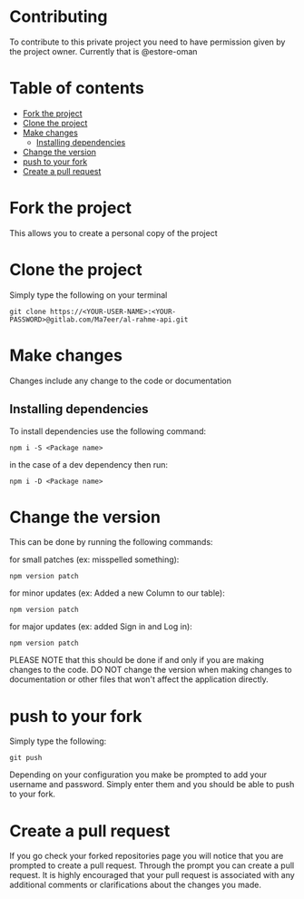 # Contributing

To contribute to this private project you need to have permission given by the
project owner. Currently that is @estore-oman

Table of contents
=================

<!--ts-->
   * [Fork the project](#fork-the-project)
   * [Clone the project](#clone-the-project)
   * [Make changes](#make-changes)
      * [Installing dependencies](#installing-dependencies)
   * [Change the version](#change-the-version)
   * [push to your fork](#push-to-your-fork)
   * [Create a pull request](#create-a-pull-request)
<!--te-->

Fork the project
=================

This allows you to create a personal copy of the project


Clone the project
=================

Simply type the following on your terminal

```
git clone https://<YOUR-USER-NAME>:<YOUR-PASSWORD>@gitlab.com/Ma7eer/al-rahme-api.git
```

Make changes
=================

Changes include any change to the code or documentation

Installing dependencies
-------------------------

To install dependencies use the following command:

```
npm i -S <Package name>
```

in the case of a dev dependency then run:

```
npm i -D <Package name>
```


Change the version
=================

This can be done by running the following commands:

for small patches (ex: misspelled something):

```
npm version patch
```

for minor updates (ex: Added a new Column to our table):

```
npm version patch
```

for major updates (ex: added Sign in and Log in):

```
npm version patch
```

PLEASE NOTE that this should be done if and only if you are making changes to the code. DO NOT
change the version when making changes to documentation or other files that
won't affect the application directly.

push to your fork
=================

Simply type the following:

```
git push
```

Depending on your configuration you make be prompted to add your username and
password. Simply enter them and you should be able to push to your fork.

Create a pull request
=================

If you go check your forked repositories page you will notice that you are
prompted to create a pull request. Through the prompt you can create a pull
request. It is highly encouraged that your pull request is associated with any
additional comments or clarifications about the changes you made.
